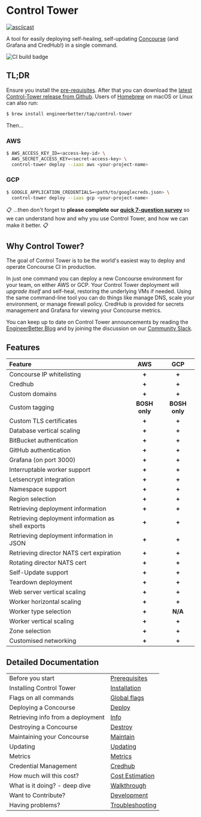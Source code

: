 # Control Tower

[![asciicast](https://asciinema.org/a/xVKD0dQuXdEmOcExt4A9WfbEN.svg)](https://asciinema.org/a/xVKD0dQuXdEmOcExt4A9WfbEN)

A tool for easily deploying self-healing, self-updating [Concourse](https://concourse-ci.org) (and Grafana and CredHub!) in a single command.

![CI build badge](https://ci.engineerbetter.com/api/v1/teams/main/pipelines/control-tower/jobs/system-test/badge)

## TL;DR

Ensure you install the [pre-requisites](docs/prerequisites.md). After that you can download the [latest Control-Tower release from Github](https://github.com/EngineerBetter/control-tower/releases/latest). Users of [Homebrew](https://brew.sh/) on macOS or Linux can also run:

```sh
$ brew install engineerbetter/tap/control-tower
```

Then...

### AWS

```sh
$ AWS_ACCESS_KEY_ID=<access-key-id> \
  AWS_SECRET_ACCESS_KEY=<secret-access-key> \
  control-tower deploy --iaas aws <your-project-name>
```

### GCP

```sh
$ GOOGLE_APPLICATION_CREDENTIALS=<path/to/googlecreds.json> \
  control-tower deploy --iaas gcp <your-project-name>
```

:clipboard: ...then don't forget to **please complete our [quick 7-question survey](http://bit.ly/eb-ctower)** so we can understand how and why you use Control Tower, and how we can make it better. :clipboard:

## Why Control Tower?

The goal of Control Tower is to be the world's easiest way to deploy and operate Concourse CI in production.

In just one command you can deploy a new Concourse environment for your team, on either AWS or GCP. Your Control Tower deployment will *upgrade itself* and self-heal, restoring the underlying VMs if needed. Using the same command-line tool you can do things like manage DNS, scale your environment, or manage firewall policy. CredHub is provided for secrets management and Grafana for viewing your Concourse metrics.

You can keep up to date on Control Tower announcements by reading the [EngineerBetter Blog](http://www.engineerbetter.com/blog/) and by joining the discussion on our [Community Slack](https://join.slack.com/t/concourse-up/shared_invite/enQtNDMzNjY1MjczNDU3LWVkZDllYjE0NTI2M2NkMjM5ZWY0NGM1MzM2N2VhYzgxN2NkM2I0ZDdiOGUxMjRkZjg3ZGQwOWIwNTNjMmU3OTg).

## Features

| **Feature** | **AWS** | **GCP** |
|:------------|:-------:|:-------:|
| Concourse IP whitelisting | **+** | **+** |
| Credhub | **+** | **+** |
| Custom domains | **+** | **+** |
| Custom tagging | **BOSH only** | **BOSH only** |
| Custom TLS certificates | **+** | **+** |
| Database vertical scaling | **+** | **+** |
| BitBucket authentication | **+** | **+** |
| GitHub authentication | **+** | **+** |
| Grafana (on port 3000) | **+** | **+** |
| Interruptable worker support | **+** | **+** |
| Letsencrypt integration | **+** | **+** |
| Namespace support | **+** | **+** |
| Region selection | **+** | **+** |
| Retrieving deployment information | **+** | **+** |
| Retrieving deployment information as shell exports | **+** | **+** |
| Retrieving deployment information in JSON | **+** | **+** |
| Retrieving director NATS cert expiration | **+** | **+** |
| Rotating director NATS cert | **+** | **+** |
| Self-Update support | **+** | **+** |
| Teardown deployment | **+** | **+** |
| Web server vertical scaling | **+** | **+** |
| Worker horizontal scaling | **+** | **+** |
| Worker type selection | **+** | **N/A** |
| Worker vertical scaling | **+** | **+** |
| Zone selection | **+** | **+** |
| Customised networking | **+** | **+** |

## Detailed Documentation

| | |
|:-|:-|
|Before you start|[Prerequisites](docs/prerequisites.md)|
|Installing Control Tower|[Installation](docs/installation.md)|
|Flags on all commands|[Global flags](docs/global.md)|
|Deploying a Concourse|[Deploy](docs/deploy.md)|
|Retrieving info from a deployment|[Info](docs/info.md)|
|Destroying a Concourse|[Destroy](docs/destroy.md)|
|Maintaining your Concourse|[Maintain](docs/maintain.md)|
|Updating|[Updating](docs/updating.md)|
|Metrics|[Metrics](docs/metrics.md)|
|Credential Management|[Credhub](docs/credhub.md)|
|How much will this cost?|[Cost Estimation](docs/cost.md)|
|What is it doing? - deep dive|[Walkthrough](docs/walkthrough.md)|
|Want to Contribute?|[Development](docs/development.md)|
|Having problems?|[Troubleshooting](docs/troubleshooting.md)|
